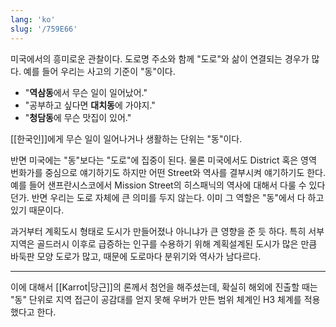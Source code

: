 ```yaml
---
lang: 'ko'
slug: '/759E66'
---
```


미국에서의 흥미로운 관찰이다. 도로명 주소와 함께 "도로"와 삶이 연결되는 경우가 많다. 예를 들어 우리는 사고의 기준이 "동"이다.

- "**역삼동**에서 무슨 일이 일어났어."
- "공부하고 싶다면 **대치동**에 가야지."
- "**청담동**에 무슨 맛집이 있어."

[[한국인]]에게 무슨 일이 일어나거나 생활하는 단위는 "동"이다.

반면 미국에는 "동"보다는 "도로"에 집중이 된다. 물론 미국에서도 District 혹은 영역 번화가를 중심으로 얘기하기도 하지만 어떤 Street와 역사를 결부시켜 얘기하기도 한다. 예를 들어 샌프란시스코에서 Mission Street의 히스패닉의 역사에 대해서 다룰 수 있다던가. 반면 우리는 도로 자체에 큰 의미를 두지 않는다. 이미 그 역할은 "동"에서 다 하고 있기 때문이다.

과거부터 계획도시 형태로 도시가 만들어졌나 아니냐가 큰 영향을 준 듯 하다. 특히 서부 지역은 골드러시 이후로 급증하는 인구를 수용하기 위해 계획설계된 도시가 많은 만큼 바둑판 모양 도로가 많고, 때문에 도로마다 분위기와 역사가 남다르다.

---

이에 대해서 [[Karrot|당근]]의 론께서 첨언을 해주셨는데, 확실히 해외에 진출할 때는 "동" 단위로 지역 접근이 공감대를 얻지 못해 우버가 만든 범위 체계인 H3 체계를 적용했다고 한다.
